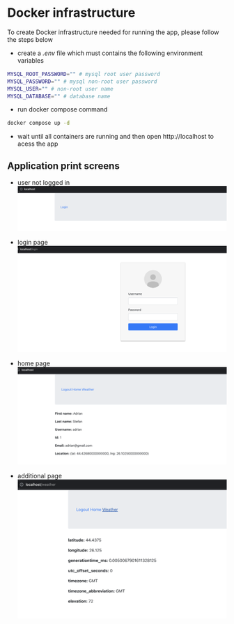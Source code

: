 # Docker infrastructure

To create Docker infrastructure needed for running the app, please follow the steps below

- create a *.env* file which must contains the following environment variables
```bash
MYSQL_ROOT_PASSWORD="" # mysql root user password
MYSQL_PASSWORD="" # mysql non-root user password
MYSQL_USER="" # non-root user name
MYSQL_DATABASE="" # database name
```

- run docker compose command
```bash
docker compose up -d
```

- wait until all containers are running and then open http://localhost to acess the app


## Application print screens

- user not logged in
![](./img/user-not-logged-in.jpg)

- login page
![](./img/login-form.jpg)

- home page
![](./img/home-page-user-logged-in.jpg)

- additional page
![](./img/additional-page.png)
